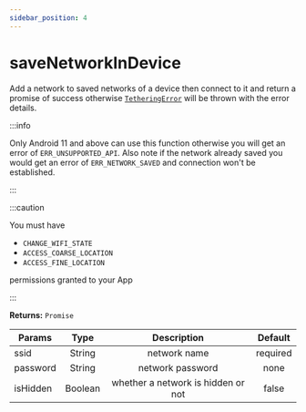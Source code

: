 ```yaml
---
sidebar_position: 4
---
```


# saveNetworkInDevice
Add a network to saved networks of a device then connect to it and return a promise of success otherwise [`TetheringError`](/docs/wifi/api-reference/objects#tetheringerror) will be thrown with the error details.

:::info

Only Android 11 and above can use this function otherwise you will get an error of `ERR_UNSUPPORTED_API`. Also note if the network already saved you would get an error of `ERR_NETWORK_SAVED` and connection won't be established.

:::

:::caution

You must have 

* `CHANGE_WIFI_STATE`
* `ACCESS_COARSE_LOCATION` 
* `ACCESS_FINE_LOCATION`

permissions granted to your App

:::

**Returns:** `Promise`

| Params | Type | Description | Default
| ------- | :-----: | :-----: | :-----: |
| ssid | String | network name | required |
| password | String | network password | none |
| isHidden | Boolean | whether a network is hidden or not | false |